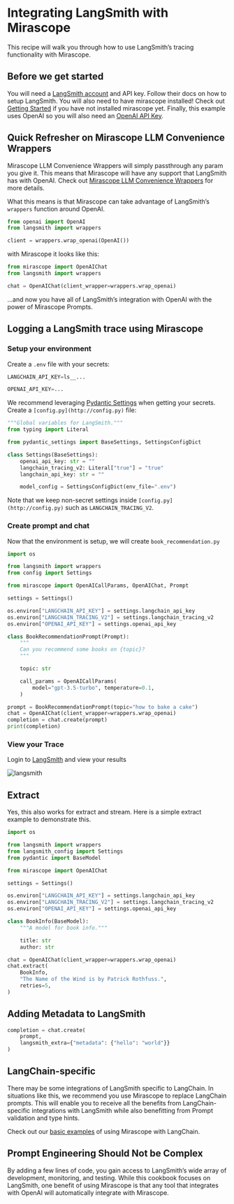 # Integrating LangSmith with Mirascope

This recipe will walk you through how to use LangSmith’s tracing functionality with Mirascope.

## Before we get started

You will need a [LangSmith account](https://docs.smith.langchain.com/setup) and API key. Follow their docs on how to setup LangSmith. You will also need to have mirascope installed! Check out [Getting Started](https://docs.mirascope.io/latest/) if you have not installed mirascope yet. Finally, this example uses OpenAI so you will also need an [OpenAI API Key](https://platform.openai.com/docs/quickstart?context=python).

## Quick Refresher on Mirascope LLM Convenience Wrappers

Mirascope LLM Convenience Wrappers will simply passthrough any param you give it. This means that Mirascope will have any support that LangSmith has with OpenAI. Check out [Mirascope LLM Convenience Wrappers](https://docs.mirascope.io/latest/concepts/llm_convenience_wrappers/) for more details.

What this means is that Mirascope can take advantage of LangSmith’s `wrappers` function around OpenAI.

```python
from openai import OpenAI
from langsmith import wrappers

client = wrappers.wrap_openai(OpenAI())
```

with Mirascope it looks like this:

```python
from mirascope import OpenAIChat
from langsmith import wrappers

chat = OpenAIChat(client_wrapper=wrappers.wrap_openai)
```

…and now you have all of LangSmith’s integration with OpenAI with the power of Mirascope Prompts.

## Logging a LangSmith trace using Mirascope

### Setup your environment

Create a `.env` file with your secrets:

```python
LANGCHAIN_API_KEY=ls__...

OPENAI_API_KEY=...
```

We recommend leveraging [Pydantic Settings](https://github.com/pydantic/pydantic-settings) when getting your secrets. Create a `[config.py](http://config.py)` file:

```python
"""Global variables for LangSmith."""
from typing import Literal

from pydantic_settings import BaseSettings, SettingsConfigDict

class Settings(BaseSettings):
    openai_api_key: str = ""
    langchain_tracing_v2: Literal["true"] = "true"
    langchain_api_key: str = ""

    model_config = SettingsConfigDict(env_file=".env")

```

Note that we keep non-secret settings inside `[config.py](http://config.py)` such as `LANGCHAIN_TRACING_V2`.

### Create prompt and chat

Now that the environment is setup, we will create `book_recommendation.py`

```python
import os

from langsmith import wrappers
from config import Settings

from mirascope import OpenAICallParams, OpenAIChat, Prompt

settings = Settings()

os.environ["LANGCHAIN_API_KEY"] = settings.langchain_api_key
os.environ["LANGCHAIN_TRACING_V2"] = settings.langchain_tracing_v2
os.environ["OPENAI_API_KEY"] = settings.openai_api_key

class BookRecommendationPrompt(Prompt):
    """
    Can you recommend some books on {topic}?
    """

    topic: str

    call_params = OpenAICallParams(
        model="gpt-3.5-turbo", temperature=0.1,
    )

prompt = BookRecommendationPrompt(topic="how to bake a cake")
chat = OpenAIChat(client_wrapper=wrappers.wrap_openai)
completion = chat.create(prompt)
print(completion)
```

### View your Trace

Login to [LangSmith](https://smith.langchain.com/) and view your results

![langsmith](https://github.com/Mirascope/mirascope/assets/15950811/6ac51f61-6c81-4c35-abc0-63a84e8b5bbd)

## Extract

Yes, this also works for extract and stream. Here is a simple extract example to demonstrate this.

```python
import os

from langsmith import wrappers
from langsmith_config import Settings
from pydantic import BaseModel

from mirascope import OpenAIChat

settings = Settings()

os.environ["LANGCHAIN_API_KEY"] = settings.langchain_api_key
os.environ["LANGCHAIN_TRACING_V2"] = settings.langchain_tracing_v2
os.environ["OPENAI_API_KEY"] = settings.openai_api_key

class BookInfo(BaseModel):
    """A model for book info."""

    title: str
    author: str

chat = OpenAIChat(client_wrapper=wrappers.wrap_openai)
chat.extract(
    BookInfo,
    "The Name of the Wind is by Patrick Rothfuss.",
    retries=5,
)
```

## Adding Metadata to LangSmith

```python
completion = chat.create(
    prompt,
    langsmith_extra={"metadata": {"hello": "world"}}
)
```

## LangChain-specific

There may be some integrations of LangSmith specific to LangChain. In situations like this, we recommend you use Mirascope to replace LangChain prompts. This will enable you to receive all the benefits from LangChain-specific integrations with LangSmith while also benefitting from Prompt validation and type hints.

Check out our [basic examples](https://github.com/Mirascope/mirascope/tree/main/examples/langchain) of using Mirascope with LangChain.

## Prompt Engineering Should Not be Complex

By adding a few lines of code, you gain access to LangSmith’s wide array of development, monitoring, and testing. While this cookbook focuses on LangSmith, one benefit of using Mirascope is that any tool that integrates with OpenAI will automatically integrate with Mirascope.
